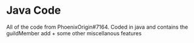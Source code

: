# Java Code
All of the code from PhoenixOrigin#7164. Coded in java and contains the guildMember add + some other miscellanous features
